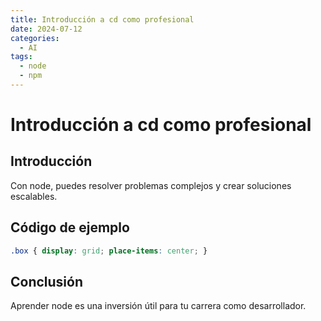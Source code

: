 ```yaml
---
title: Introducción a cd como profesional
date: 2024-07-12
categories:
  - AI
tags:
  - node
  - npm
---
```


# Introducción a cd como profesional

## Introducción

Con node, puedes resolver problemas complejos y crear soluciones escalables.

## Código de ejemplo

```css
.box { display: grid; place-items: center; }
```

## Conclusión

Aprender node es una inversión útil para tu carrera como desarrollador.